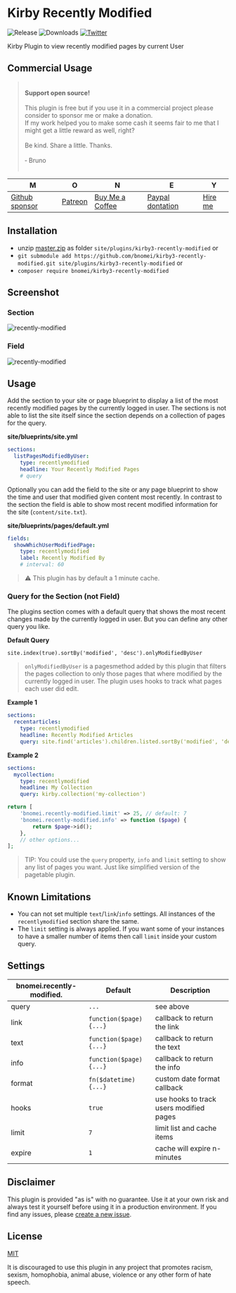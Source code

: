 # Kirby Recently Modified

![Release](https://flat.badgen.net/packagist/v/bnomei/kirby3-recently-modified?color=ae81ff)
![Downloads](https://flat.badgen.net/packagist/dt/bnomei/kirby3-recently-modified?color=272822)
[![Twitter](https://flat.badgen.net/badge/twitter/bnomei?color=66d9ef)](https://twitter.com/bnomei)

Kirby Plugin to view recently modified pages by current User

## Commercial Usage

> <br>
> <b>Support open source!</b><br><br>
> This plugin is free but if you use it in a commercial project please consider to sponsor me or make a donation.<br>
> If my work helped you to make some cash it seems fair to me that I might get a little reward as well, right?<br><br>
> Be kind. Share a little. Thanks.<br><br>
> &dash; Bruno<br>
> &nbsp; 

| M | O | N | E | Y |
|---|----|---|---|---|
| [Github sponsor](https://github.com/sponsors/bnomei) | [Patreon](https://patreon.com/bnomei) | [Buy Me a Coffee](https://buymeacoff.ee/bnomei) | [Paypal dontation](https://www.paypal.me/bnomei/15) | [Hire me](mailto:b@bnomei.com?subject=Kirby) |

## Installation

- unzip [master.zip](https://github.com/bnomei/kirby3-recently-modified/archive/master.zip) as folder `site/plugins/kirby3-recently-modified` or
- `git submodule add https://github.com/bnomei/kirby3-recently-modified.git site/plugins/kirby3-recently-modified` or
- `composer require bnomei/kirby3-recently-modified`

## Screenshot

### Section
![recently-modified](https://raw.githubusercontent.com/bnomei/kirby3-recently-modified/master/screenshot.png)

### Field
![recently-modified](https://raw.githubusercontent.com/bnomei/kirby3-recently-modified/master/screenshot.gif)

## Usage

Add the section to your site or page blueprint to display a list of the most recently modified pages by the currently logged in user. The sections is not able to list the site itself since the section depends on a collection of pages for the query.

**site/blueprints/site.yml**
```yaml
sections:
  listPagesModifiedByUser:
    type: recentlymodified
    headline: Your Recently Modified Pages
    # query
```

Optionally you can add the field to the site or any page blueprint to show the time and user that modified given content most recently. In contrast to the section the field is able to show most recent modified information for the site (`content/site.txt`).

**site/blueprints/pages/default.yml**
```yaml
fields:
  showWhichUserModifiedPage:
    type: recentlymodified
    label: Recently Modified By
    # interval: 60
```

> ⚠️ This plugin has by default a 1 minute cache.

### Query for the Section (not Field)

The plugins section comes with a default query that shows the most recent changes made by the currently logged in user. But you can define any other query you like.

**Default Query**
```
site.index(true).sortBy('modified', 'desc').onlyModifiedByUser
```

> `onlyModifiedByUser` is a pagesmethod added by this plugin that filters the pages collection to only those pages that where modified by the currently logged in user. The plugin uses hooks to track what pages each user did edit.

**Example 1**
```yaml
sections:
  recentarticles:
    type: recentlymodified
    headline: Recently Modified Articles
    query: site.find('articles').children.listed.sortBy('modified', 'desc')
```

**Example 2**
```yaml
sections:
  mycollection:
    type: recentlymodified
    headline: My Collection
    query: kirby.collection('my-collection')
```
```php
return [
    'bnomei.recently-modified.limit' => 25, // default: 7
    'bnomei.recently-modified.info' => function ($page) {
        return $page->id();
    },
    // other options...
];
```

> TIP: You could use the `query` property, `info` and `limit` setting to show any list of pages you want. Just like simplified version of the pagetable plugin.

## Known Limitations

- You can not set multiple `text`/`link`/`info` settings. All instances of the `recentlymodified` section share the same.
- The `limit` setting is always applied. If you want some of your instances to have a smaller number of items then call `limit` inside your custom query.

## Settings

| bnomei.recently-modified. | Default                | Description                             |            
|---------------------------|------------------------|-----------------------------------------|
| query                     | `...`                  | see above                               |
| link                      | `function($page){...}` | callback to return the link             |
| text                      | `function($page){...}` | callback to return the text             |
| info                      | `function($page){...}` | callback to return the info             |
| format                    | `fn($datetime){...}`   | custom date format callback             |
| hooks                     | `true`                 | use hooks to track users modified pages |
| limit                     | `7`                    | limit list and cache items              |
| expire                    | `1`                    | cache will expire n-minutes             |

## Disclaimer

This plugin is provided "as is" with no guarantee. Use it at your own risk and always test it yourself before using it in a production environment. If you find any issues, please [create a new issue](https://github.com/bnomei/kirby3-recently-modified/issues/new).

## License

[MIT](https://opensource.org/licenses/MIT)

It is discouraged to use this plugin in any project that promotes racism, sexism, homophobia, animal abuse, violence or any other form of hate speech.
